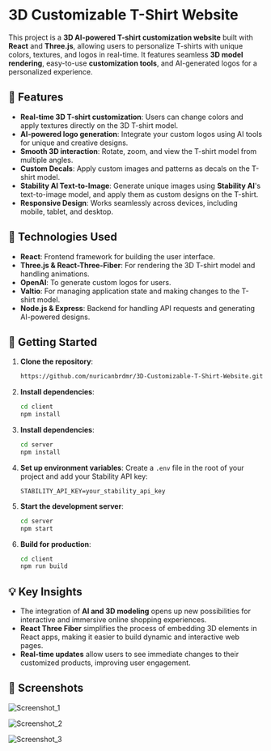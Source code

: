 # 3D Customizable T-Shirt Website

This project is a **3D AI-powered T-shirt customization website** built with **React** and **Three.js**, allowing users to personalize T-shirts with unique colors, textures, and logos in real-time. It features seamless **3D model rendering**, easy-to-use **customization tools**, and AI-generated logos for a personalized experience.

## 🌟 Features

- **Real-time 3D T-shirt customization**: Users can change colors and apply textures directly on the 3D T-shirt model.
- **AI-powered logo generation**: Integrate your custom logos using AI tools for unique and creative designs.
- **Smooth 3D interaction**: Rotate, zoom, and view the T-shirt model from multiple angles.
- **Custom Decals**: Apply custom images and patterns as decals on the T-shirt model.
- **Stability AI Text-to-Image**: Generate unique images using **Stability AI**'s text-to-image model, and apply them as custom designs on the T-shirt.
- **Responsive Design**: Works seamlessly across devices, including mobile, tablet, and desktop.

## 🔧 Technologies Used

- **React**: Frontend framework for building the user interface.
- **Three.js & React-Three-Fiber**: For rendering the 3D T-shirt model and handling animations.
- **OpenAI**: To generate custom logos for users.
- **Valtio**: For managing application state and making changes to the T-shirt model.
- **Node.js & Express**: Backend for handling API requests and generating AI-powered designs.

## 🚀 Getting Started

1. **Clone the repository**:
   ```bash
   https://github.com/nuricanbrdmr/3D-Customizable-T-Shirt-Website.git
   ```

2. **Install dependencies**:
   ```bash
   cd client
   npm install
   ```
3. **Install dependencies**:
   ```bash
   cd server
   npm install
   ```

4. **Set up environment variables**:
   Create a `.env` file in the root of your project and add your Stability API key:
   ```
   STABILITY_API_KEY=your_stability_api_key
   ```

5. **Start the development server**:
   ```bash
   cd server
   npm start
   ```

5. **Build for production**:
   ```bash
   cd client
   npm run build
   ```

## 💡 Key Insights

- The integration of **AI and 3D modeling** opens up new possibilities for interactive and immersive online shopping experiences.
- **React Three Fiber** simplifies the process of embedding 3D elements in React apps, making it easier to build dynamic and interactive web pages.
- **Real-time updates** allow users to see immediate changes to their customized products, improving user engagement.

## 📸 Screenshots

![Screenshot_1](https://github.com/user-attachments/assets/83668ff6-aa7e-496c-a01f-583523283690)

![Screenshot_2](https://github.com/user-attachments/assets/3d1fadf5-ea07-4365-93f3-d2e5d11e5be0)

![Screenshot_3](https://github.com/user-attachments/assets/3aa7ece7-b9e6-4f92-b507-c7ed3759b479)

